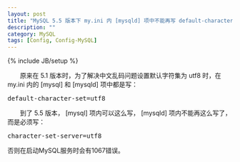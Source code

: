 ```yaml
---
layout: post
title: "MySQL 5.5 版本下 my.ini 内 [mysqld] 项中不能再写 default-character-set=utf8"
description: ""
category: MySQL
tags: [Config, Config-MySQL]
---
```

{% include JB/setup %}

　　原来在 5.1 版本时，为了解决中文乱码问题设置默认字符集为 utf8 时，在 my.ini 内的 [mysql] 和 [mysqld] 项中都是写：

<pre class="prettyprint linenums">
default-character-set=utf8  
</pre>

　　到了 5.5 版本， [mysql] 项内可以这么写， [mysqld] 项内不能再这么写了，而是必须写：

<pre class="prettyprint linenums">
character-set-server=utf8  
</pre>

否则在启动MySQL服务时会有1067错误。